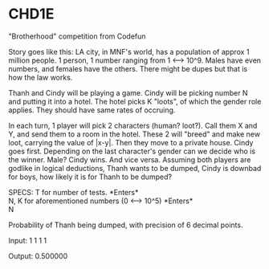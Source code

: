 # CHD1E
"Brotherhood" competition from Codefun

Story goes like this: LA city, in MNF's world, has a population of approx 1 million people. 1 person, 1 number ranging from 1 <--> 10^9. Males have even numbers, 
and females have the others. There might be dupes but that is how the law works.

Thanh and Cindy will be playing a game. Cindy will be picking number N and putting it into a hotel. The hotel picks K "loots", of which the gender role 
applies. They should have same rates of occruing.

In each turn, 1 player will pick 2 characters (human? loot?). Call them X and Y, and send them to a room in the hotel. These 2 will "breed" and make
new loot, carrying the value of |x-y|. Then they move to a private house. Cindy goes first. Depending on the last character's gender can we decide who is the winner.
Male? Cindy wins. And vice versa. Assuming both players are godlike in logical deductions, Thanh wants to be dumped, Cindy is downbad for boys, how likely it is for Thanh
to be dumped?



SPECS:
T for number of tests. \*Enters*\
N, K for aforementioned numbers (0 <--> 10^5) \*Enters*\
N

Probability of Thanh being dumped, with precision of 6 decimal points.

Input:
1
1 1
1

Output:
0.500000
